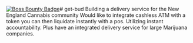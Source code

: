 [![Boss Bounty Badge](https://img.shields.io/endpoint.svg?url=https://api.boss.dev/badge/enabled/REPO_OWNER/REPO_NAME)](https://www.boss.dev/issues/repo/REPO_OWNER/REPO_NAME)# get-bud
Building a delivery service for the New England Cannabis community 
Would like to integrate cashless ATM with a token you can then liquidate instantly with a pos. Utilizing instant accountability. Plus have an integrated delivery service for large Marijuana companies.

